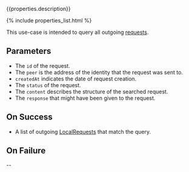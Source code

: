 {{properties.description}}

{% include properties_list.html %}

This use-case is intended to query all outgoing [requests](/integrate/data-model-overview#request).

## Parameters 

- The `id` of the request.
- The `peer` is the address of the identity that the request was sent to.
- `createdAt` indicates the date of request creation.
- The `status` of the request.
- The `content` describes the structure of the searched request.
- The `response` that might have been given to the request.

## On Success

- A list of outgoing [LocalRequests](/integrate/data-model-overview#localrequest) that match the query.

## On Failure

--
